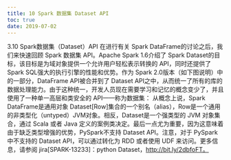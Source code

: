 ```yaml
---
title: 10 Spark 数据集 Dataset API
toc: true
date: 2019-07-02
---
```

3.10 Spark数据集（Dataset）API
在进行有关 Spark DataFrame的讨论之后，我们来快速回顾 Spark 数据集 API。Apache Spark 1.6介绍了 Spark Dataset的目标，该目标是为域对象提供一个允许用户轻松表示转换的 API，同时还提供了 Spark SQL强大的执行引擎的性能和优势。作为 Spark 2.0版本（如下图说明）中的一部分，DataFrame API被合并到了 Dataset API之中，从而统一了所有的库的数据处理能力。由于这种统一，开发人员现在需要学习和记忆的概念变少了，并且使用了一种单一高层和类安全的 API——称为数据集：
从概念上说，Spark DataFrame是通用对象 Dataset[Row]集合的一个别名（alias），Row是一个通用的非类型化（untyped）JVM对象。相反，Dataset是一个强类型的 JVM 对象集合，通过 Scala 或者 Java 定义的案例类决定。最后一点尤为重要，因为这意味着由于缺乏类型增强的优势，PySpark不支持 Dataset API。注意，对于 PySpark 中不支持的 Dataset API，可以通过转化为 RDD 或者使用 UDF 来访问。更多信息，请参阅 jira[SPARK-13233]：python Dataset，http://bit.ly/2dbfoFT。
